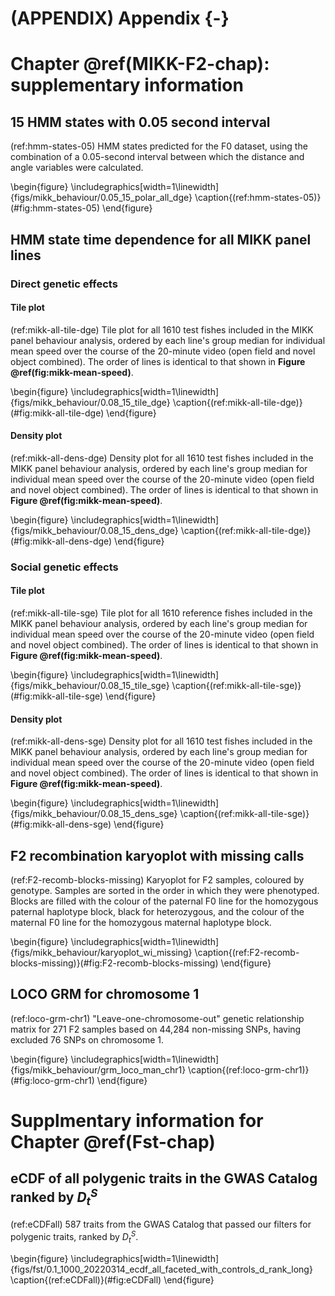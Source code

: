 # (APPENDIX) Appendix {-}

# Chapter \@ref(MIKK-F2-chap): supplementary information

## 15 HMM states with 0.05 second interval

(ref:hmm-states-05) HMM states predicted for the F0 dataset, using the combination of a 0.05-second interval between which the distance and angle variables were calculated.

\begin{figure}
\includegraphics[width=1\linewidth]{figs/mikk_behaviour/0.05_15_polar_all_dge} \caption{(ref:hmm-states-05)}(\#fig:hmm-states-05)
\end{figure}

## HMM state time dependence for all MIKK panel lines

### Direct genetic effects

#### Tile plot

(ref:mikk-all-tile-dge) Tile plot for all 1610 test fishes included in the MIKK panel behaviour analysis, ordered by each line's group median for individual mean speed over the course of the 20-minute video (open field and novel object combined). The order of lines is identical to that shown in **Figure \@ref(fig:mikk-mean-speed)**. 

\begin{figure}
\includegraphics[width=1\linewidth]{figs/mikk_behaviour/0.08_15_tile_dge} \caption{(ref:mikk-all-tile-dge)}(\#fig:mikk-all-tile-dge)
\end{figure}

#### Density plot

(ref:mikk-all-dens-dge) Density plot for all 1610 test fishes included in the MIKK panel behaviour analysis, ordered by each line's group median for individual mean speed over the course of the 20-minute video (open field and novel object combined). The order of lines is identical to that shown in **Figure \@ref(fig:mikk-mean-speed)**. 

\begin{figure}
\includegraphics[width=1\linewidth]{figs/mikk_behaviour/0.08_15_dens_dge} \caption{(ref:mikk-all-tile-dge)}(\#fig:mikk-all-dens-dge)
\end{figure}

### Social genetic effects

#### Tile plot

(ref:mikk-all-tile-sge) Tile plot for all 1610 reference fishes included in the MIKK panel behaviour analysis, ordered by each line's group median for individual mean speed over the course of the 20-minute video (open field and novel object combined). The order of lines is identical to that shown in **Figure \@ref(fig:mikk-mean-speed)**. 

\begin{figure}
\includegraphics[width=1\linewidth]{figs/mikk_behaviour/0.08_15_tile_sge} \caption{(ref:mikk-all-tile-sge)}(\#fig:mikk-all-tile-sge)
\end{figure}

#### Density plot

(ref:mikk-all-dens-sge) Density plot for all 1610 test fishes included in the MIKK panel behaviour analysis, ordered by each line's group median for individual mean speed over the course of the 20-minute video (open field and novel object combined). The order of lines is identical to that shown in **Figure \@ref(fig:mikk-mean-speed)**. 

\begin{figure}
\includegraphics[width=1\linewidth]{figs/mikk_behaviour/0.08_15_dens_sge} \caption{(ref:mikk-all-tile-sge)}(\#fig:mikk-all-dens-sge)
\end{figure}

## F2 recombination karyoplot with missing calls

(ref:F2-recomb-blocks-missing) Karyoplot for F2 samples, coloured by genotype. Samples are sorted in the order in which they were phenotyped. Blocks are filled with the colour of the paternal F0 line for the homozygous paternal haplotype block, black for heterozygous, and the colour of the maternal F0 line for the homozygous maternal haplotype block. 

\begin{figure}
\includegraphics[width=1\linewidth]{figs/mikk_behaviour/karyoplot_wi_missing} \caption{(ref:F2-recomb-blocks-missing)}(\#fig:F2-recomb-blocks-missing)
\end{figure}

## LOCO GRM for chromosome 1 

(ref:loco-grm-chr1) "Leave-one-chromosome-out" genetic relationship matrix for 271 F2 samples based on 44,284 non-missing SNPs, having excluded 76 SNPs on chromosome 1.

\begin{figure}
\includegraphics[width=1\linewidth]{figs/mikk_behaviour/grm_loco_man_chr1} \caption{(ref:loco-grm-chr1)}(\#fig:loco-grm-chr1)
\end{figure}

# Supplmentary information for Chapter \@ref(Fst-chap)

## eCDF of all polygenic traits in the GWAS Catalog ranked by ${D_t^S}$ 

(ref:eCDFall) 587 traits from the GWAS Catalog that passed our filters for polygenic traits, ranked by ${D_t^S}$.

\begin{figure}
\includegraphics[width=1\linewidth]{figs/fst/0.1_1000_20220314_ecdf_all_faceted_with_controls_d_rank_long} \caption{(ref:eCDFall)}(\#fig:eCDFall)
\end{figure}


